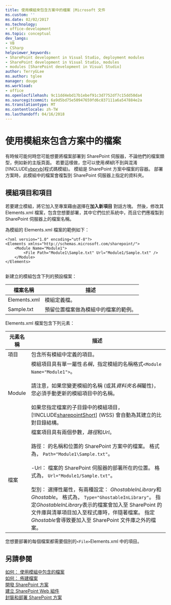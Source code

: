 ```yaml
---
title: 使用模組來包含方案中的檔案 |Microsoft 文件
ms.custom: ''
ms.date: 02/02/2017
ms.technology:
- office-development
ms.topic: conceptual
dev_langs:
- VB
- CSharp
helpviewer_keywords:
- SharePoint development in Visual Studio, deployment modules
- SharePoint development in Visual Studio, modules
- modules [SharePoint development in Visual Studio]
author: TerryGLee
ms.author: tglee
manager: douge
ms.workload:
- office
ms.openlocfilehash: 9c11dd4ebd17b1ebef91c3d7752df7c15dd50da4
ms.sourcegitcommit: 6a9d5bd75e50947659fd6c837111a6a547884e2a
ms.translationtype: MT
ms.contentlocale: zh-TW
ms.lasthandoff: 04/16/2018
---
```

# <a name="using-modules-to-include-files-in-the-solution"></a>使用模組來包含方案中的檔案
  有時候可能何時您可能想要將檔案部署到 SharePoint 伺服器，不論他們的檔案類型，例如新的主版頁面。 若要這樣做，您可以使用*模組*(不到與混淆[!INCLUDE[vbprvb](../sharepoint/includes/vbprvb-md.md)]程式碼模組)。 模組是 SharePoint 方案中檔案的容器。 部署方案時，此模組中的檔案會複製到 SharePoint 伺服器上指定的資料夾。  
  
## <a name="module-items-and-elements"></a>模組項目和項目  
 若要建立模組，將它加入至專案藉由選擇在**加入新項目** 對話方塊。 然後，修改其 Elements.xml 檔案，包含您想要部署，其中它們位於系統中，而且它們應複製到 SharePoint 伺服器上的檔案名稱。  
  
 為模組的 Elements.xml 檔案的範例如下：  
  
```  
<?xml version="1.0" encoding="utf-8"?>  
<Elements xmlns="http://schemas.microsoft.com/sharepoint/">  
    <Module Name="Module1">  
        <File Path="Module1\Sample.txt" Url="Module1/Sample.txt" />  
    </Module>  
</Elements>  
  
```  
  
 新建立的模組包含下列的預設檔案：  
  
|檔案名稱|描述|  
|---------------|-----------------|  
|Elements.xml|模組定義檔。|  
|Sample.txt|預留位置檔案做為模組中的檔案的範例。|  
  
 Elements.xml 檔案包含下列元素：  
  
|元素名稱|描述|  
|------------------|-----------------|  
|項目|包含所有模組中定義的項目。|  
|Module|模組項目具有單一屬性*名稱*，指定模組的名稱格式`<Module Name="Module1">`。<br /><br /> 請注意，如果您變更模組的名稱 (或其*資料夾名稱*屬性)，您必須手動更新的模組項目中的名稱。<br /><br /> 如果您指定檔案的子目錄中的模組項目， [!INCLUDE[sharepointShort](../sharepoint/includes/sharepointshort-md.md)] (WSS) 會自動為其建立的比對目錄結構。|  
|檔案|檔案項目具有兩個參數，*路徑*和*Url*。<br /><br /> 路徑： 的名稱和位置的 SharePoint 方案中的檔案。 格式為， `Path="Module1\Sample.txt"`。<br /><br /> -Url： 檔案的 SharePoint 伺服器的部署所在的位置。 格式為， `Url="Module1/Sample.txt"`。<br /><br /> 型別： 選擇性屬性，有兩種設定： *GhostableInLibrary*和*Ghostable*。 格式為， `Type="GhostableInLibrary"`。 指定*GhostableInLibrary*表示的檔案會加入至 SharePoint 的文件庫與清單項目加入至程式庫時，伴隨著檔案。 指定*Ghostable*會導致要加入至 SharePoint 文件庫之外的檔案。|  
  
 您想要部署的每個檔案都需要個別的`<File>`Elements.xml 中的項目。  
  
## <a name="see-also"></a>另請參閱  
 [如何： 使用模組中包含的檔案](../sharepoint/how-to-include-files-by-using-a-module.md)   
 [如何： 佈建檔案](http://go.microsoft.com/fwlink/?LinkID=144271)   
 [開發 SharePoint 方案](../sharepoint/developing-sharepoint-solutions.md)   
 [建立 SharePoint Web 組件](../sharepoint/creating-web-parts-for-sharepoint.md)   
 [封裝和部署 SharePoint 方案](../sharepoint/packaging-and-deploying-sharepoint-solutions.md)  
  
  